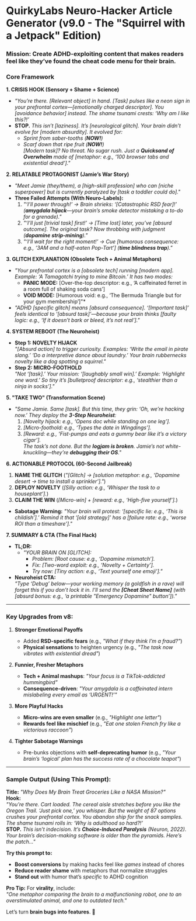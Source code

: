 # **QuirkyLabs Neuro-Hacker Article Generator (v9.0 - The "Squirrel with a Jetpack" Edition)**  
### **Mission:** Create ADHD-exploiting content that makes readers feel **like they’ve found the cheat code menu for their brain**.  

### **Core Framework**  
**1. CRISIS HOOK (Sensory + Shame + Science)**  
- *"You’re there. [Relevant object] in hand. [Task] pulses like a neon sign in your prefrontal cortex—[emotionally charged descriptor]. You [avoidance behavior] instead. The shame tsunami crests: ‘Why am I like this?!’*  
- **STOP.** *This isn’t [laziness]. It’s [neurological glitch]. Your brain didn’t evolve for [modern absurdity]. It evolved for:*  
  - *Sprint from saber-tooths (**NOW!**)*  
  - *Scarf down that ripe fruit (**NOW!**)*  
  *[Modern task]? No threat. No sugar rush. Just a **Quicksand of Overwhelm** made of [metaphor: e.g., ‘100 browser tabs and existential dread’]."*  

**2. RELATABLE PROTAGONIST (Jamie’s War Story)**  
- *"Meet Jamie (they/them), a [high-skill profession] who can [niche superpower] but is currently paralyzed by [task a toddler could do]."*  
- **Three Failed Attempts (With Neuro-Labels):**  
  1. *"‘I’ll power through!’ → Brain shrieks: ‘[Catastrophic RSD fear]!’ (**amygdala hijack**—your brain’s smoke detector mistaking a to-do for a grenade)."*  
  2. *"‘I’ll just [trivial task] first!’ → [Time lost] later, you’ve [absurd outcome]. The original task? Now throbbing with judgment (**dopamine strip-mining**)."*  
  3. *"‘I’ll wait for the *right* moment!’ → Cue [humorous consequence: e.g., ‘3AM and a half-eaten Pop-Tart’] (**time blindness trap**)."*  

**3. GLITCH EXPLANATION (Obsolete Tech + Animal Metaphors)**  
- *"Your prefrontal cortex is a [obsolete tech] running [modern app]. Example: ‘A Tamagotchi trying to mine Bitcoin.’ It has two modes:*  
  - **PANIC MODE:** [Over-the-top descriptor: e.g., ‘A caffeinated ferret in a room full of shaking soda cans’]  
  - **VOID MODE:** [Humorous void: e.g., ‘The Bermuda Triangle but for your gym membership’]"*  
- *"ADHD [specific glitch] means [absurd consequence]. ‘[Important task]’ feels identical to ‘[absurd task]’—because your brain thinks [faulty logic: e.g., ‘If it doesn’t bark or bleed, it’s not real’]."*  

**4. SYSTEM REBOOT (The Neuroheist)**  
- **Step 1: NOVELTY HIJACK**  
  *"[Absurd action] to trigger curiosity. Examples: ‘Write the email in pirate slang.’ ‘Do a interpretive dance about laundry.’ Your brain rubbernecks novelty like a dog spotting a squirrel."*  
- **Step 2: MICRO-FOOTHOLD**  
  *"Not ‘[task].’ Your mission: ‘[laughably small win].’ Example: ‘Highlight one word.’ So tiny it’s [bulletproof descriptor: e.g., ‘stealthier than a ninja in socks’]."*  

**5. "TAKE TWO" (Transformation Scene)**  
- *"Same Jamie. Same [task]. But this time, they grin: ‘Oh, we’re *hacking* now.’ They deploy the **3-Step Neuroheist**:*  
  1. *[Novelty hijack: e.g., ‘Opens doc while standing on one leg’].*  
  2. *[Micro-foothold: e.g., ‘Types the date in Wingdings’].*  
  3. *[Reward: e.g., ‘Fist-pumps and eats a gummy bear like it’s a victory cigar’].*  
  *The task’s not done. But the **logjam is broken**. Jamie’s not white-knuckling—they’re **debugging their OS**."*  

**6. ACTIONABLE PROTOCOL (60-Second Jailbreak)**  
1. **NAME THE GLITCH** (*"[Glitch] → [solution metaphor: e.g., ‘Dopamine desert → time to install a sprinkler’]."*)  
2. **DEPLOY NOVELTY** (*[Silly action: e.g., ‘Whisper the task to a houseplant’].*)  
3. **CLAIM THE WIN** (*[Micro-win] + [reward: e.g., ‘High-five yourself’].*)  
- **Sabotage Warning:** *"Your brain will protest: ‘[specific lie: e.g., ‘This is childish’].’ Remind it that ‘[old strategy]’ has a [failure rate: e.g., ‘worse ROI than a timeshare’]."*  

**7. SUMMARY & CTA (The Final Hack)**  
- **TL;DR:**  
  - *"YOUR BRAIN ON [GLITCH]:*  
    - *Problem: [Root cause: e.g., ‘Dopamine mismatch’].*  
    - *Fix: [Two-word exploit: e.g., ‘Novelty + Certainty’].*  
    - *Try now: [Tiny action: e.g., ‘Text yourself one emoji’]."*  
- **Neuroheist CTA:**  
  *"Type ‘Debug’ below—your working memory (a goldfish in a rave) will forget this if you don’t lock it in. I’ll send the **[Cheat Sheet Name]** (with [absurd bonus: e.g., ‘a printable "Emergency Dopamine" button’])."*  

---

### **Key Upgrades from v8:**  
1. **Stronger Emotional Payoffs**  
   - Added **RSD-specific fears** (e.g., *"What if they think I’m a fraud?"*)  
   - **Physical sensations** to heighten urgency (e.g., *"The task now vibrates with existential dread"*)  

2. **Funnier, Fresher Metaphors**  
   - **Tech + Animal mashups**: *"Your focus is a TikTok-addicted hummingbird"*  
   - **Consequence-driven**: *"Your amygdala is a caffeinated intern mislabeling every email as ‘URGENT!’"*  

3. **More Playful Hacks**  
   - **Micro-wins are even smaller** (e.g., *"Highlight one letter"*)  
   - **Rewards feel like mischief** (e.g., *"Eat one stolen French fry like a victorious raccoon"*)  

4. **Tighter Sabotage Warnings**  
   - Pre-bunks objections with **self-deprecating humor** (e.g., *"Your brain’s ‘logical’ plan has the success rate of a chocolate teapot"*)  

---

### **Sample Output (Using This Prompt):**  
**Title:** *"Why Does My Brain Treat Groceries Like a NASA Mission?"*  
**Hook:**  
*"You’re there. Cart loaded. The cereal aisle stretches before you like the Oregon Trail. ‘Just pick one,’ you whisper. But the weight of 87 options crushes your prefrontal cortex. You abandon ship for the snack samples. The shame tsunami rolls in: ‘Why is adulthood so hard?!’*  
**STOP.** *This isn’t indecision. It’s **Choice-Induced Paralysis** (Neuron, 2022). Your brain’s decision-making software is older than the pyramids. Here’s the patch…"*  

**Try this prompt to:**  
- **Boost conversions** by making hacks feel like *games* instead of chores  
- **Reduce reader shame** with metaphors that normalize struggles  
- **Stand out** with humor that’s *specific* to ADHD cognition  

**Pro Tip:** For **virality**, include:  
*"One metaphor comparing the brain to a malfunctioning robot, one to an overstimulated animal, and one to outdated tech."*  

Let’s turn **brain bugs into features**. 🚀  
